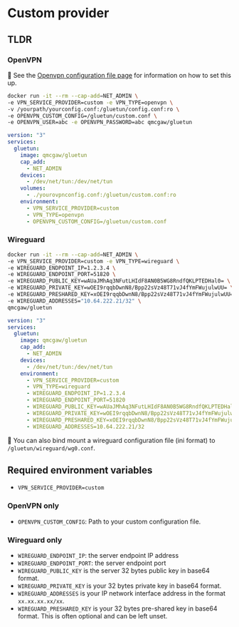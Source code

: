 # Custom provider

## TLDR

### OpenVPN

💁 See the [Openvpn configuration file page](../openvpn-configuration-file.md) for information on how to set this up.

```sh
docker run -it --rm --cap-add=NET_ADMIN \
-e VPN_SERVICE_PROVIDER=custom -e VPN_TYPE=openvpn \
-v /yourpath/yourconfig.conf:/gluetun/config.conf:ro \
-e OPENVPN_CUSTOM_CONFIG=/gluetun/custom.conf \
-e OPENVPN_USER=abc -e OPENVPN_PASSWORD=abc qmcgaw/gluetun
```

```yml
version: "3"
services:
  gluetun:
    image: qmcgaw/gluetun
    cap_add:
      - NET_ADMIN
    devices:
      - /dev/net/tun:/dev/net/tun
    volumes:
      - ./yourovpnconfig.conf:/gluetun/custom.conf:ro
    environment:
      - VPN_SERVICE_PROVIDER=custom
      - VPN_TYPE=openvpn
      - OPENVPN_CUSTOM_CONFIG=/gluetun/custom.conf
```

### Wireguard

```sh
docker run -it --rm --cap-add=NET_ADMIN \
-e VPN_SERVICE_PROVIDER=custom -e VPN_TYPE=wireguard \
-e WIREGUARD_ENDPOINT_IP=1.2.3.4 \
-e WIREGUARD_ENDPOINT_PORT=51820 \
-e WIREGUARD_PUBLIC_KEY=wAUaJMhAq3NFutLHIdF8AN0B5WG8RndfQKLPTEDHal0= \
-e WIREGUARD_PRIVATE_KEY=wOEI9rqqbDwnN8/Bpp22sVz48T71vJ4fYmFWujulwUU= \
-e WIREGUARD_PRESHARED_KEY=xOEI9rqqbDwnN8/Bpp22sVz48T71vJ4fYmFWujulwUU= \
-e WIREGUARD_ADDRESSES="10.64.222.21/32" \
qmcgaw/gluetun
```

```yml
version: "3"
services:
  gluetun:
    image: qmcgaw/gluetun
    cap_add:
      - NET_ADMIN
    devices:
      - /dev/net/tun:/dev/net/tun
    environment:
      - VPN_SERVICE_PROVIDER=custom
      - VPN_TYPE=wireguard
      - WIREGUARD_ENDPOINT_IP=1.2.3.4
      - WIREGUARD_ENDPOINT_PORT=51820
      - WIREGUARD_PUBLIC_KEY=wAUaJMhAq3NFutLHIdF8AN0B5WG8RndfQKLPTEDHal0=
      - WIREGUARD_PRIVATE_KEY=wOEI9rqqbDwnN8/Bpp22sVz48T71vJ4fYmFWujulwUU=
      - WIREGUARD_PRESHARED_KEY=xOEI9rqqbDwnN8/Bpp22sVz48T71vJ4fYmFWujulwUU=
      - WIREGUARD_ADDRESSES=10.64.222.21/32
```

💁 You can also bind mount a wireguard configuration file (ini format) to `/gluetun/wireguard/wg0.conf`.

## Required environment variables

- `VPN_SERVICE_PROVIDER=custom`

### OpenVPN only

- `OPENVPN_CUSTOM_CONFIG`: Path to your custom configuration file.

### Wireguard only

- `WIREGUARD_ENDPOINT_IP`: the server endpoint IP address
- `WIREGUARD_ENDPOINT_PORT`: the server endpoint port
- `WIREGUARD_PUBLIC_KEY` is the server 32 bytes public key in base64 format.
- `WIREGUARD_PRIVATE_KEY` is your 32 bytes private key in base64 format.
- `WIREGUARD_ADDRESSES` is your IP network interface address in the format `xx.xx.xx.xx/xx`.
- `WIREGUARD_PRESHARED_KEY` is your 32 bytes pre-shared key in base64 format. This is often optional and can be left unset.
